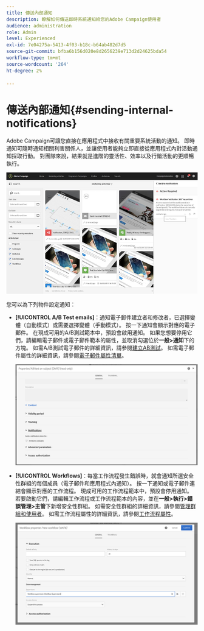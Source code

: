 ```yaml
---
title: 傳送內部通知
description: 瞭解如何傳送即時系統通知給您的Adobe Campaign使用者
audience: administration
role: Admin
level: Experienced
exl-id: 7e04275a-5413-4f03-b18c-b64ab482d7d5
source-git-commit: bfba6b156d020e8d2656239e713d2d24625bda54
workflow-type: tm+mt
source-wordcount: '264'
ht-degree: 2%

---
```


# 傳送內部通知{#sending-internal-notifications}

Adobe Campaign可讓您直接在應用程式中接收有關重要系統活動的通知。 即時通知可隨時通知相關利害關係人，並讓使用者能夠立即直接從應用程式內對活動通知採取行動。 對團隊來說，結果就是進階的靈活性、效率以及行銷活動的更順暢執行。

![](assets/pulse_3.png)

您可以為下列物件設定通知：

* **[!UICONTROL A/B Test emails]**：通知電子郵件建立者和修改者，已選擇變體（自動模式）或需要選擇變體（手動模式）。 按一下通知會顯示對應的電子郵件。 在現成可用的A/B測試範本中，預設會啟用通知。 如果您想要停用它們，請編輯電子郵件或電子郵件範本的屬性，並取消勾選位於&#x200B;**一般>通知**&#x200B;下的方塊。 如需A/B測試電子郵件的詳細資訊，請參閱[建立AB測試](../../channels/using/designing-an-a-b-test-email.md)。 如需電子郵件屬性的詳細資訊，請參閱[電子郵件屬性清單](../../administration/using/configuring-email-channel.md#list-of-email-properties)。

  ![](assets/pulse_2.png)

* **[!UICONTROL Workflows]**：每當工作流程發生錯誤時，就會通知所選安全性群組的每個成員（電子郵件和應用程式內通知）。 按一下通知或電子郵件連結會顯示對應的工作流程。 現成可用的工作流程範本中，預設會停用通知。 若要啟動它們，請編輯工作流程或工作流程範本的內容，並在&#x200B;**一般>執行>錯誤管理>主管**&#x200B;下新增安全性群組。 如需安全性群組的詳細資訊，請參閱[管理群組和使用者](../../administration/using/managing-groups-and-users.md)。 如需工作流程屬性的詳細資訊，請參閱[工作流程屬性](../../automating/using/managing-execution-options.md)。

  ![](assets/pulse_1.png)
